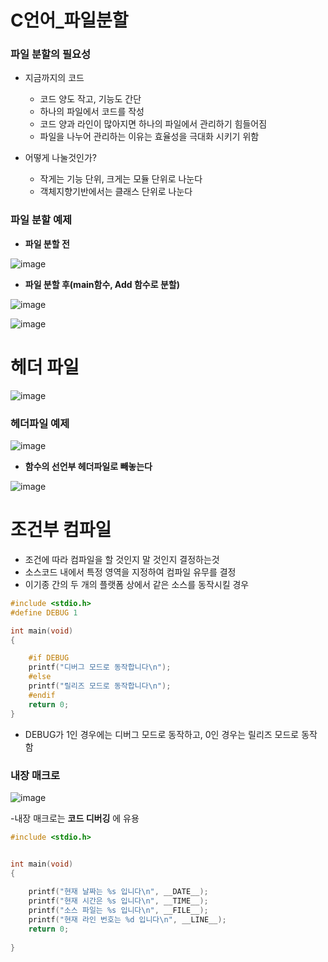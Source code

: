 # C언어_파일분할

### 파일 분할의 필요성
- 지금까지의 코드
  - 코드 양도 작고, 기능도 간단
  - 하나의 파일에서 코드를 작성
  - 코드 양과 라인이 많아지면 하나의 파일에서 관리하기 힘들어짐
  - 파일을 나누어 관리하는 이유는 효율성을 극대화 시키기 위함
 
 - 어떻게 나눌것인가?
    - 작게는 기능 단위, 크게는 모듈 단위로 나눈다
    - 객체지향기반에서는 클래스 단위로 나눈다

### 파일 분할 예제
- **파일 분할 전**
 
![image](https://user-images.githubusercontent.com/82345970/160514139-da081784-85ae-4545-a013-50500311e0e1.png)

- **파일 분할 후(main함수, Add 함수로 분할)**
 
![image](https://user-images.githubusercontent.com/82345970/160514500-163181a2-7e4e-4630-bc2c-a72a76bd87c3.png)

![image](https://user-images.githubusercontent.com/82345970/160514649-1c33cdfd-83b6-472e-9f64-23b5b562294a.png)

# 헤더 파일

![image](https://user-images.githubusercontent.com/82345970/160515530-9fa1a9f8-941e-40ae-933a-b59b839771cf.png)

### 헤더파일 예제

![image](https://user-images.githubusercontent.com/82345970/160517528-82fc1b65-9e5e-437c-b10c-e3805c0545eb.png)

- **함수의 선언부 헤더파일로 빼놓는다**
 
![image](https://user-images.githubusercontent.com/82345970/160517619-eadcf31d-78e8-4bae-b465-10fa1aebe125.png)

# 조건부 컴파일
- 조건에 따라 컴파일을 할 것인지 말 것인지 결정하는것
- 소스코드 내에서 특정 영역을 지정하여 컴파일 유무를 결정
- 이기종 간의 두 개의 플랫폼 상에서 같은 소스를 동작시킬 경우

```c
#include <stdio.h>
#define DEBUG 1

int main(void)
{

	#if DEBUG
	printf("디버그 모드로 동작합니다\n");
	#else
	printf("릴리즈 모드로 동작합니다\n");
	#endif
	return 0;
}
```
- DEBUG가 1인 경우에는 디버그 모드로 동작하고, 0인 경우는 릴리즈 모드로 동작 함

### 내장 매크로

![image](https://user-images.githubusercontent.com/82345970/160522312-532d7417-47fe-4e5d-95b8-8b5e69fe702f.png)

-내장 매크로는 **코드 디버깅** 에 유용
```c
#include <stdio.h>


int main(void)
{
	
	printf("현재 날짜는 %s 입니다\n", __DATE__);
	printf("현재 시간은 %s 입니다\n", __TIME__);
	printf("소스 파일는 %s 입니다\n", __FILE__);
	printf("현재 라인 번호는 %d 입니다\n", __LINE__);
	return 0;
	
}
```

